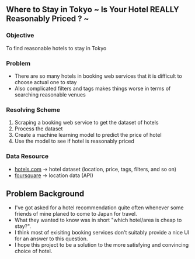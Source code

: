 ## Where to Stay in Tokyo ~ Is Your Hotel REALLY Reasonably Priced ? ~

### Objective
To find reasonable hotels to stay in Tokyo

### Problem
* There are so many hotels in booking web services that it is difficult to choose actual one to stay
* Also complicated filters and tags makes things worse in terms of searching reasonable venues

### Resolving Scheme
1. Scraping a booking web service to get the dataset of hotels
2. Process the dataset
3. Create a machine learning model to predict the price of hotel
4. Use the model to see if hotel is reasonably priced

### Data Resource
* <a href="https://bit.ly/2UrfBf2" target="_blank">hotels.com</a> -> hotel dataset (location, price, tags, filters, and so on)
* <a href="https://4sq.com/30rrjdk" target="_blank">foursquare</a> -> location data (API)

## Problem Background
* I've got asked for a hotel recommendation quite often whenever some friends of mine planed to come to Japan for travel.
* What they wanted to know was in short "which hotel/area is cheap to stay?".
* I think most of exisiting booking services don't suitably provide a nice UI for an answer to this question.
* I hope this project to be a solution to the more satisfying and convincing choice of hotel.
